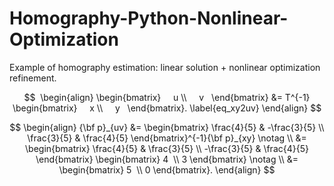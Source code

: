 # Homography-Python-Nonlinear-Optimization
Example of homography estimation: linear solution + nonlinear optimization refinement. 


$$
				 \begin{align}  \begin{bmatrix}      u \\      v    \end{bmatrix}  &=  T^{-1}  \begin{bmatrix}      x \\      y    \end{bmatrix}.   \label{eq_xy2uv}  \end{align}
$$



$$
\begin{align}
{\bf p}_{uv} &=
\begin{bmatrix}    
\frac{4}{5} & -\frac{3}{5} \\    
\frac{3}{5} & \frac{4}{5}  
\end{bmatrix}^{-1}{\bf p}_{xy} \notag \\ 
&= 
\begin{bmatrix}    
\frac{4}{5} & \frac{3}{5} \\    
-\frac{3}{5} & \frac{4}{5}  
\end{bmatrix}
\begin{bmatrix}    
4  \\    3   
\end{bmatrix}  \notag \\ 
&=   
\begin{bmatrix}    
5  \\ 0
\end{bmatrix}.  
\end{align}
$$
